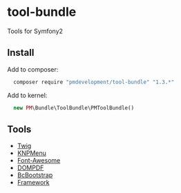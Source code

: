 tool-bundle
===============

Tools for Symfony2

## Install

Add to composer:

```js
  composer require "pmdevelopment/tool-bundle" "1.3.*"
```

Add to kernel:

```php
  new PM\Bundle\ToolBundle\PMToolBundle()
```

## Tools

* [Twig](Resources/doc/twig.md)
* [KNPMenu](Resources/doc/knpmenu.md)
* [Font-Awesome](Resources/doc/fontawesome.md)
* [DOMPDF](Resources/doc/dompdf.md)
* [BcBootstrap](Resources/doc/bcbootstrap.md)
* [Framework](Resources/doc/framework.md)
